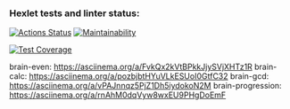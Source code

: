 ### Hexlet tests and linter status:
[![Actions Status](https://github.com/volkoluck74/frontend-project-44/actions/workflows/hexlet-check.yml/badge.svg)](https://github.com/volkoluck74/frontend-project-44/actions)
[![Maintainability](https://api.codeclimate.com/v1/badges/90951524e338cb9fe662/maintainability)](https://codeclimate.com/github/volkoluck74/frontend-project-44/maintainability)

[![Test Coverage](https://api.codeclimate.com/v1/badges/90951524e338cb9fe662/test_coverage)](https://codeclimate.com/github/volkoluck74/frontend-project-44/test_coverage)

brain-even:  https://asciinema.org/a/FvkQx2kVtBPkkJjySVjXHTz1R
brain-calc: https://asciinema.org/a/pozbjbtHYuVLkESUoI0GtfC32
brain-gcd: https://asciinema.org/a/vPAJnnqz5PjZ1Dh5iydokoN2M
brain-progression: https://asciinema.org/a/rnAhM0dqVyw8wxEU9PHgDoEmF
